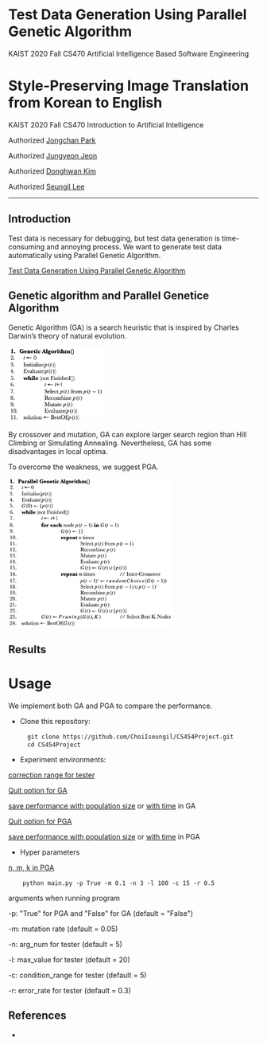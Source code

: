 # Test Data Generation Using Parallel Genetic Algorithm

KAIST 2020 Fall CS470 Artificial Intelligence Based Software Engineering

# Style-Preserving Image Translation from Korean to English

KAIST 2020 Fall CS470 Introduction to Artificial Intelligence

Authorized [Jongchan Park](https://github.com/KAIST-JongchanPark)

Authorized [Jungyeon Jeon](https://github.com/Minguinho99)

Authorized [Donghwan Kim](https://github.com/DonghwanKIM0101)

Authorized [Seungil Lee](https://github.com/ChoiIseungil)

-----------

## Introduction
Test data is necessary for debugging, but test data generation is time-consuming and annoying process. We want to generate test data automatically using Parallel Genetic Algorithm.

[Test Data Generation Using Parallel Genetic Algorithm]()

## Genetic algorithm and Parallel Genetice Algorithm

Genetic Algorithm (GA) is a search heuristic that is inspired by Charles Darwin’s theory of natural evolution. 

<img src="image/ga.png" height="150px"></img>

By crossover and mutation, GA can explore larger search region than Hill Climbing or Simulating Annealing. Nevertheless, GA has some disadvantages in local optima.

To overcome the weakness, we suggest PGA.

<img src="image/pga.png" height="300px"></img>



## Results

# Usage

We implement both GA and PGA to compare the performance.

* Clone this repository:

        git clone https://github.com/ChoiIseungil/CS454Project.git
        cd CS454Project

* Experiment environments:

[correction range for tester](https://github.com/ChoiIseungil/CS454Project/blob/main/main.py#L54)

[Quit option for GA](https://github.com/ChoiIseungil/CS454Project/blob/main/GA.py#L71)

[save performance with population size](https://github.com/ChoiIseungil/CS454Project/blob/main/GA.py#L82) or [with time](https://github.com/ChoiIseungil/CS454Project/blob/main/GA.py#L83) in GA

[Quit option for PGA](https://github.com/ChoiIseungil/CS454Project/blob/main/PGA.py#L46)

[save performance with population size](https://github.com/ChoiIseungil/CS454Project/blob/main/PGA.py#L67) or [with time](https://github.com/ChoiIseungil/CS454Project/blob/main/PGA.py#L68) in PGA

* Hyper parameters

[n, m, k in PGA](https://github.com/ChoiIseungil/CS454Project/blob/main/main.py#L57)

        python main.py -p True -m 0.1 -n 3 -l 100 -c 15 -r 0.5

arguments when running program

-p: "True" for PGA and "False" for GA (default = "False")

-m: mutation rate (default = 0.05)

-n: arg_num for tester (default = 5)

-l: max_value for tester (default = 20)

-c: condition_range for tester (default = 5)

-r: error_rate for tester (default = 0.3)

## References
* 

